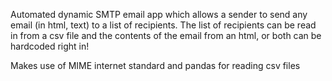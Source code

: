 Automated dynamic SMTP email app which allows a sender to send any email (in html, text) to a list of recipients.
The list of recipients can be read in from a csv file and the contents of the email from an html, or both can be hardcoded right in!

Makes use of MIME internet standard and pandas for reading csv files
